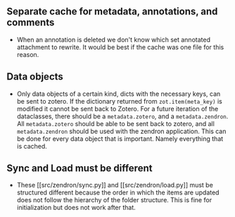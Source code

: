 ## Separate cache for metadata, annotations, and comments

- When an annotation is deleted we don't know which set annotated attachment to rewrite. It would be best if the cache was one file for this reason.

## Data objects

- Only data objects of a certain kind, dicts with the necessary keys, can be sent to zotero. If the dictionary returned from `zot.item(meta_key)` is modified it cannot be sent back to Zotero. For a future iteration of the dataclasses, there should be a `metadata.zotero`, and a `metadata.zendron`. All `metadata.zotero` should be able to be sent back to zotero, and all `metadata.zendron` should be used with the zendron application. This can be done for every data object that is important. Namely everything that is cached.

## Sync and Load must be different

- These [[src/zendron/sync.py]] and [[src/zendron/load.py]] must be structured different because the order in which the items are updated does not follow the hierarchy of the folder structure. This is fine for initialization but does not work after that.
